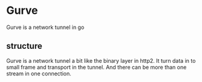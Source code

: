 Gurve
=============
Gurve is a network tunnel in go


## structure

Gurve is a network tunnel a bit like the binary layer in http2. It turn data in to small frame and transport in the tunnel. And there can be more than one stream in one connection.
